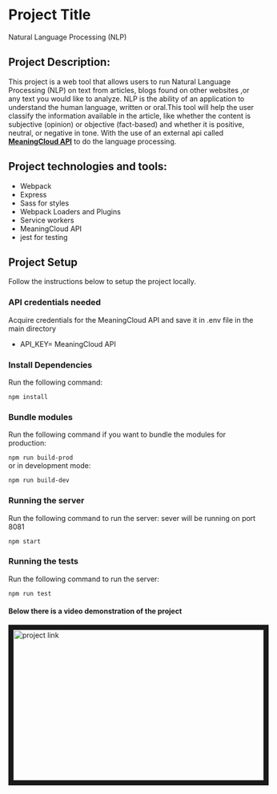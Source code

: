# Project Title
Natural Language Processing (NLP) 

## Project Description:
 This project is a web tool that allows users to run Natural Language Processing (NLP) on text from articles, blogs found on other websites ,or any text you would like to analyze. NLP is the ability of an application to understand the human language, written or oral.This tool will help the user classify the information available in the article, like whether the content is subjective (opinion) or objective (fact-based) and whether it is positive, neutral, or negative in tone.
With the use of an external api called [**MeaningCloud API**](https://www.meaningcloud.com/developer/sentiment-analysis) to do the language processing.

## Project technologies and tools:
- Webpack
- Express
- Sass for styles
- Webpack Loaders and Plugins
- Service workers
- MeaningCloud API
- jest for testing

## Project Setup
Follow the instructions below to setup the project locally.
### API credentials needed
Acquire credentials for the MeaningCloud API and save it in .env file in the main directory
* API_KEY= MeaningCloud API

### Install Dependencies
Run the following command:

```npm install```
### Bundle modules
Run the following command if you want to bundle the modules for production:

```npm run build-prod```<br>
or in development mode:

```npm run build-dev```
### Running the server
Run the following command to run the server:
sever will be running on port 8081

```npm start```
### Running the tests
Run the following command to run the server:

```npm run test```
<br>

#### Below there is a video demonstration of the project<br>

<a href="https://youtu.be/a8AtTwfbQ3M
" target="_blank"><img src="http://img.youtube.com/vi/a8AtTwfbQ3M/0.jpg" 
alt="project link" width="500" height="300" border="10" /></a>

